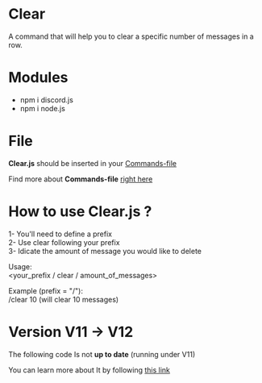 # Clear
A command that will help you to clear a specific number of messages in a row.

# Modules
- npm i discord.js
- npm i node.js

# File
<b>Clear.js</b> should be inserted in your <u>Commands-file</u>

Find more about <b>Commands-file</b> <a href=https://github.com/Shedhatch/Commands-file> right here </a>

# How to use <b>Clear.js</b> ?

1- You'll need to define a prefix<br>
2- Use clear following your prefix<br>
3- Idicate the amount of message you would like to delete<br>

Usage:<br>
<your_prefix / clear / amount_of_messages>

Example (prefix = "/"):<br>
/clear 10 (will clear 10 messages)

# Version V11 -> V12

The following code Is not <strong>up to date</strong> (running under V11)

You can learn more about It by following <a href=https://discordjs.guide/additional-info/changes-in-v13.html#before-you-start>this link</a>
